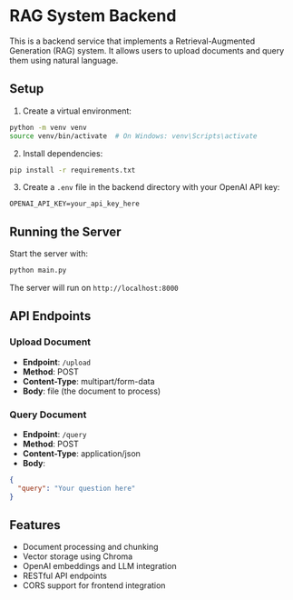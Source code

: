 # RAG System Backend

This is a backend service that implements a Retrieval-Augmented Generation (RAG) system. It allows users to upload documents and query them using natural language.

## Setup

1. Create a virtual environment:

```bash
python -m venv venv
source venv/bin/activate  # On Windows: venv\Scripts\activate
```

2. Install dependencies:

```bash
pip install -r requirements.txt
```

3. Create a `.env` file in the backend directory with your OpenAI API key:

```
OPENAI_API_KEY=your_api_key_here
```

## Running the Server

Start the server with:

```bash
python main.py
```

The server will run on `http://localhost:8000`

## API Endpoints

### Upload Document

- **Endpoint**: `/upload`
- **Method**: POST
- **Content-Type**: multipart/form-data
- **Body**: file (the document to process)

### Query Document

- **Endpoint**: `/query`
- **Method**: POST
- **Content-Type**: application/json
- **Body**:

```json
{
  "query": "Your question here"
}
```

## Features

- Document processing and chunking
- Vector storage using Chroma
- OpenAI embeddings and LLM integration
- RESTful API endpoints
- CORS support for frontend integration
